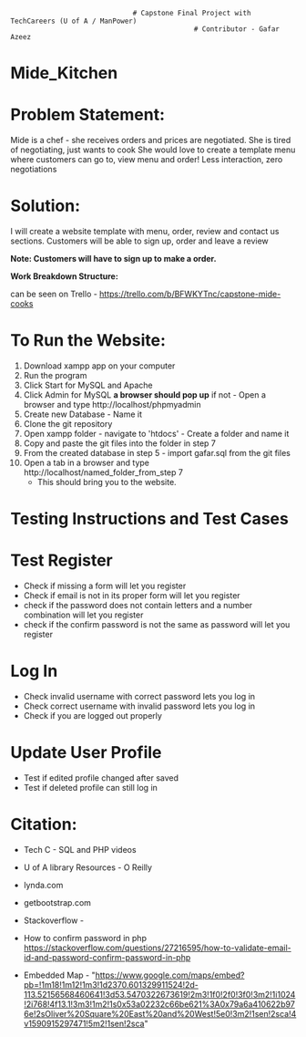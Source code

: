                                   # Capstone Final Project with TechCareers (U of A / ManPower)
                                                 # Contributor - Gafar Azeez
# Mide_Kitchen

# Problem Statement:
Mide is a chef - she receives orders and prices are negotiated. She is tired of negotiating, just wants to cook
She would love to create a template menu where customers can go to, view menu and order! Less interaction, zero negotiations 

# Solution: 
I will create a website template with menu, order, review and contact us sections. 
Customers will be able to sign up,  order and leave a review

**Note: Customers will have to sign up to make a order.**

**Work Breakdown Structure:**

 can be seen on Trello - https://trello.com/b/BFWKYTnc/capstone-mide-cooks

# To Run the Website:

1. Download xampp app on your computer
2. Run the program
3. Click Start for MySQL and Apache
4. Click Admin for MySQL **a browser should pop up** if not - Open a browser and type http://localhost/phpmyadmin
5. Create new Database - Name it
6. Clone the git repository
7. Open xampp folder - navigate to 'htdocs' - Create a folder and name it
8. Copy and paste the git files into the folder in step 7
9. From the created database in step 5 - import gafar.sql from the git files
10. Open a tab in a browser and type http://localhost/named_folder_from_step 7
      - This should bring you to the website.

# Testing Instructions and Test Cases

# Test Register
  - Check if missing a form will let you register
  - Check if email is not in its proper form will let you register
  - check if the password does not contain letters and a number combination will let you register
  - check if the confirm password is not the same as password will let you register

# Log In
  - Check invalid username with correct password lets you log in
  - Check correct username with invalid password lets you log in
  - Check if you are logged out properly

# Update User Profile
  - Test if edited profile changed after saved
  - Test if deleted profile can still log in
  
# Citation:
- Tech C - SQL and PHP videos

- U of A library Resources - O Reilly
- lynda.com
- getbootstrap.com
- Stackoverflow - 
- How to confirm password in php
https://stackoverflow.com/questions/27216595/how-to-validate-email-id-and-password-confirm-password-in-php

- Embedded Map - "https://www.google.com/maps/embed?pb=!1m18!1m12!1m3!1d2370.601329911524!2d-113.52156568460641!3d53.5470322673619!2m3!1f0!2f0!3f0!3m2!1i1024!2i768!4f13.1!3m3!1m2!1s0x53a02232c66be621%3A0x79a6a410622b976e!2sOliver%20Square%20East%20and%20West!5e0!3m2!1sen!2sca!4v1590915297471!5m2!1sen!2sca"
